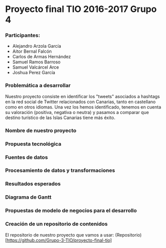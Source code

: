 # Proyecto final TIO 2016-2017 Grupo 4

### Participantes:

* Alejandro Arzola García
* Aitor Bernal Falcón
* Carlos de Armas Hernández
* Samuel Ramos Barroso
* Samuel Valcárcel Arce
* Joshua Perez García

### Problemática a desarrollar

Nuestro proyecto consiste en identificar los "tweets" asociados a hashtags en la red social de Twitter relacionados con Canarias, tanto en castellano como en otros idiomas. Una vez los hemos identificado, tenemos en cuenta su valoración (positiva, negativa o neutra) y pasamos a comparar que destino turístico de las Islas Canarias tiene más éxito.

### Nombre de nuestro proyecto

### Propuesta tecnológica

### Fuentes de datos

### Procesamiento de datos y transformaciones

### Resultados esperados

### Diagrama de Gantt

### Propuestas de modelo de negocios para el desarrollo

### Creación de un repositorio de contenidos

El repositorio de nuestro proyecto que vamos a usar: (Repositorio)[https://github.com/Grupo-3-TIO/proyecto-final-tio]
